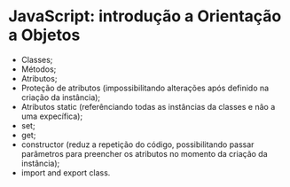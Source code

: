 # JavaScript: introdução a Orientação a Objetos

- Classes;
- Métodos;
- Atributos;
- Proteção de atributos (impossibilitando alterações após definido na criação da instância);
- Atributos static (referênciando todas as instâncias da classes e não a uma expecífica);
- set;
- get;
- constructor (reduz a repetição do código, possibilitando passar parâmetros para preencher os atributos no momento da criação da instância);
- import and export class.
